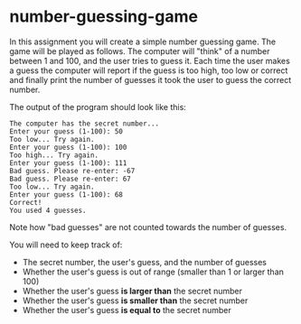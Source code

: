 # number-guessing-game
In this assignment you will create a simple number guessing game. The game will be played as follows. The computer will "think" of a number between 1 and 100, and the user tries to guess it. Each time the user makes a guess the computer will report if the guess is too high, too low or correct and finally print the number of guesses it took the user to guess the correct number.

The output of the program should look like this:

```
The computer has the secret number...
Enter your guess (1-100): 50
Too low... Try again.
Enter your guess (1-100): 100
Too high... Try again.
Enter your guess (1-100): 111
Bad guess. Please re-enter: -67
Bad guess. Please re-enter: 67
Too low... Try again.
Enter your guess (1-100): 68
Correct!
You used 4 guesses.
```
Note how "bad guesses" are not counted towards the number of guesses.

You will need to keep track of:
- The secret number, the user's guess, and the number of guesses
- Whether the user's guess is out of range (smaller than 1 or larger than 100)
- Whether the user's guess **is larger than** the secret number
- Whether the user's guess **is smaller than** the secret number
- Whether the user's guess **is equal to** the secret number
